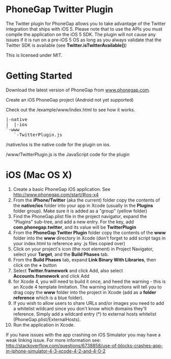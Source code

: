 PhoneGap Twitter Plugin
================================

The Twitter plugin for PhoneGap allows you to take advantage of the Twitter integration that ships with iOS 5. Please note that to use the APIs you must compile the application on the iOS 5 SDK. The plugin will not cause any issues if it is run on a pre-iOS 5 OS as long as you always validate that the Twitter SDK is available (see **Twitter.isTwitterAvailable()**)

This is licensed under MIT.


Getting Started
===============

Download the latest version of PhoneGap from www.phonegap.com.

Create an iOS PhoneGap project (Android not yet supported)

Check out the /example/www/index.html to see how it works.

<pre>
|-native
|  |-ios
`-www
   `-TwitterPlugin.js
</pre>

/native/ios is the native code for the plugin on ios.

/www/TwitterPlugin.js is the JavaScript code for the plugin

iOS (Mac OS X)
===============

1. Create a basic PhoneGap iOS application. See http://www.phonegap.com/start/#ios-x4
2. From the **iPhone/Twitter** (aka the current) folder copy the contents of the **native/ios** folder into your app in Xcode (usually in the **Plugins** folder group). Make sure it is added as a "group" (yellow folder)
3. Find the PhoneGap.plist file in the project navigator, expand the "Plugins" sub-tree, and add a new entry. For the key, add **com.phonegap.twitter**, and its value will be **TwitterPlugin**
4. From the **PhoneGap Twitter Plugin** folder copy the contents of the **www** folder into the **www** directory in Xcode (don't forget to add script tags in your index.html to reference any .js files copied over)
5. Click on your project's icon (the root element) in Project Navigator, select your **Target**, and the **Build Phases** tab.
6. From the **Build Phases** tab, expand **Link Binary With Libraries**, then click on the **+** button
7. Select **Twitter.framework** and click Add, also select **Accounts.framework** and click Add
8. for Xcode 4, you will need to build it once, and heed the warning - this is an Xcode 4 template limitation. The warning instructions will tell you to drag copy the **www** folder into the project in Xcode (add as a **folder reference** which is a blue folder).
9. If you wish to allow users to share URLs and/or images you need to add a whitelist wildcard since you don't know which domains they'll reference. Simply add a wildcard entry (*) to external hosts whitelist (PhoneGap.plist/ExternalHosts).
10. Run the application in Xcode.

If you have issues with the app crashing on iOS Simulator you may have a weak linking issue. For more information see: http://stackoverflow.com/questions/6738858/use-of-blocks-crashes-app-in-iphone-simulator-4-3-xcode-4-2-and-4-0-2